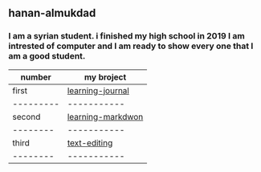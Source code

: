## hanan-almukdad

### I am a syrian student. i finished my high school in 2019 I am  intrested of computer and I am ready to show every one that I am a good student.
| number   | my broject |
| -------- |----------- |
| first    | [learning-journal](https://hanan-almukdad.github.io/learning-journal/) |
| ---------|----------- |
| second   | [learning-markdwon](https://hanan-almukdad.github.io/learning-journal/learning-markdwon) |
| -------- |----------- |
| third    | [text-editing](https://hanan-almukdad.github.io/learning-journal/text-editing) |
| -------- |----------- |

